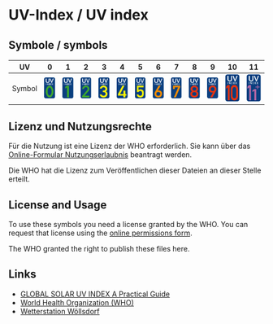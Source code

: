 # UV-Index / UV index

## Symbole / symbols

UV | 0 | 1 | 2 | 3 | 4 | 5 | 6 | 7 | 8 | 9 | 10 | 11 |
---|---|---|---|---|---|---|---|---|---|---|----|----|
Symbol | ![0](C_UV00.svg) | ![0](C_UV01.svg) | ![1](C_UV02.svg) | ![1](C_UV03.svg) | ![1](C_UV04.svg) | ![1](C_UV05.svg) | ![1](C_UV06.svg) | ![1](C_UV07.svg) | ![1](C_UV08.svg) | ![1](C_UV09.svg) | ![1](C_UV10.svg) | ![1](C_UV11.svg) |

## Lizenz und Nutzungsrechte

Für die Nutzung ist eine Lizenz der WHO erforderlich. Sie kann über das
[Online-Formular Nutzungserlaubnis](https://www.who.int/about/policies/publishing/permissions)
beantragt werden.

Die WHO hat die Lizenz zum Veröffentlichen dieser Dateien an dieser Stelle
erteilt.

## License and Usage

To use these symbols you need a license granted by the WHO. You can request
that license using the 
[online permissions form](https://www.who.int/about/policies/publishing/permissions).

The WHO granted the right to publish these files here.

## Links

* [GLOBAL SOLAR UV INDEX A Practical Guide](https://iris.who.int/bitstream/handle/10665/42459/9241590076.pdf?sequence=1)
* [World Health Organization (WHO)](https://www.who.int)
* [Wetterstation Wöllsdorf](https://www.woellsdorf-wetter.de)
